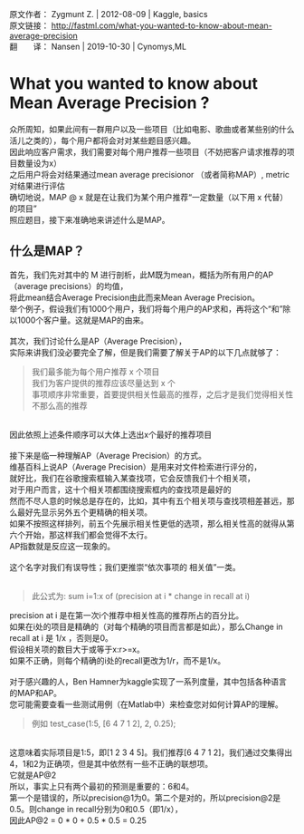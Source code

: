 原文作者： Zygmunt Z. | 2012-08-09 | Kaggle, basics <br>
原文链接： http://fastml.com/what-you-wanted-to-know-about-mean-average-precision<br>
翻&emsp;&emsp;译： Nansen | 2019-10-30 | Cynomys,ML<br>

# What you wanted to know about Mean Average Precision ?

众所周知，如果此间有一群用户以及一些项目（比如电影、歌曲或者某些别的什么活儿之类的），每个用户都将会对对某些题目感兴趣。<br>
因此响应客户需求，我们需要对每个用户推荐一些项目（不妨把客户请求推荐的项目数量设为x）<br>
之后用户将会对结果通过mean average precisionor （或者简称MAP）, metric对结果进行评估<br>
确切地说，MAP @ x 就是在让我们为某个用户推荐“一定数量（以下用 x 代替）的项目”<br>
照应题目，接下来准确地来讲述什么是MAP。<br>

## 什么是MAP？

首先，我们先对其中的 M 进行剖析，此M既为mean，概括为所有用户的AP（average precisions）的均值，<br>
将此mean结合Average Precision由此而来Mean Average Precision。<br>
举个例子，假设我们有1000个用户，我们将每个用户的AP求和，再将这个“和”除以1000个客户量。这就是MAP的由来。<br>
<br>
其次，我们讨论什么是AP（Average Precision），<br>
实际来讲我们没必要完全了解，但是我们需要了解关于AP的以下几点就够了：<br>
>我们最多能为每个用户推荐 x 个项目<br>
>我们为客户提供的推荐应该尽量达到 x 个<br>
>事项顺序非常重要，首要提供相关性最高的推荐，之后才是我们觉得相关性不那么高的推荐<br>
<br>
因此依照上述条件顺序可以大体上选出x个最好的推荐项目<br>
<br>
接下来是临一种理解AP（Average Precision）的方式。<br>
维基百科上说AP（Average Precision）是用来对文件检索进行评分的，<br>
就好比，我们在谷歌搜索框输入某查找项，它会反馈我们十个相关项，<br>
对于用户而言，这十个相关项都围绕搜索框内的查找项是最好的<br>
然而不尽人意的时候总是存在的，比如，其中有五个相关项与查找项相差甚远，那么最好先显示另外五个更精确的相关项。<br>
如果不按照这样排列，前五个先展示相关性更低的选项，那么相关性高的就得从第六个开始，那这样我们都会觉得不太行。<br>
AP指数就是反应这一现象的。<br>
<br>
这个名字对我们有误导性；我们更推崇“依次事项的 相关值”一类。<br>
<br>

>此公式为: sum i=1:x of (precision at i * change in recall at i) <br>

precision at i 是在第一次i个推荐中相关性高的推荐所占的百分比。<br>
如果在i处的项目是精确的（对每个精确的项目而言都是如此），那么Change in recall at i 是 1/x ，否则是0。<br>
假设相关项的数目大于或等于x:r>=x。<br>
如果不正确，则每个精确的i处的recall更改为1/r，而不是1/x。<br>
<br>
对于感兴趣的人，Ben Hamner为kaggle实现了一系列度量，其中包括各种语言的MAP和AP。<br>
您可能需要查看一些测试用例（在Matlab中）来检查您对如何计算AP的理解。<br>
>例如 test_case(1:5, [6 4 7 1 2], 2, 0.25);
<br>
这意味着实际项目是1:5，即[1 2 3 4 5]。我们推荐[6 4 7 1 2]，我们通过交集得出4，1和2为正确项，但是其中依然有一些不正确的联想项。<br>
它就是AP@2<br>
所以，事实上只有两个最初的预测是重要的：6和4。<br>
第一个是错误的，所以precision@1为0。第二个是对的，所以precision@2是0.5。则change in recall分别为0和0.5（即1/x），<br>
因此AP@2 = 0 * 0 + 0.5 * 0.5 = 0.25<br>
<br>
